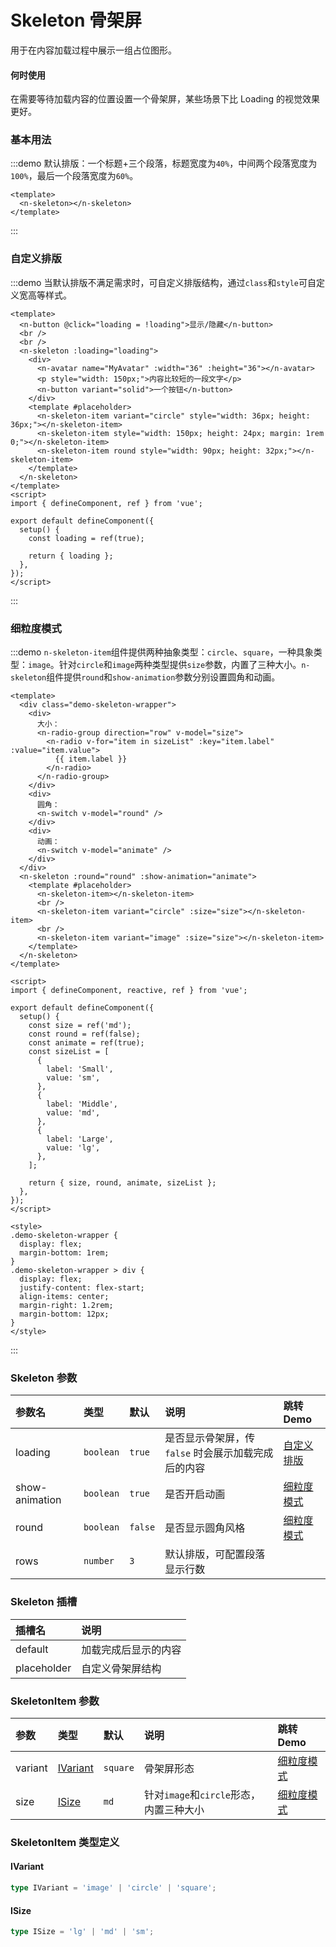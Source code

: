 # Skeleton 骨架屏

用于在内容加载过程中展示一组占位图形。

#### 何时使用

在需要等待加载内容的位置设置一个骨架屏，某些场景下比 Loading 的视觉效果更好。

### 基本用法

:::demo 默认排版：一个标题+三个段落，标题宽度为`40%`，中间两个段落宽度为`100%`，最后一个段落宽度为`60%`。

```vue
<template>
  <n-skeleton></n-skeleton>
</template>
```

:::

### 自定义排版

:::demo 当默认排版不满足需求时，可自定义排版结构，通过`class`和`style`可自定义宽高等样式。

```vue
<template>
  <n-button @click="loading = !loading">显示/隐藏</n-button>
  <br />
  <br />
  <n-skeleton :loading="loading">
    <div>
      <n-avatar name="MyAvatar" :width="36" :height="36"></n-avatar>
      <p style="width: 150px;">内容比较短的一段文字</p>
      <n-button variant="solid">一个按钮</n-button>
    </div>
    <template #placeholder>
      <n-skeleton-item variant="circle" style="width: 36px; height: 36px;"></n-skeleton-item>
      <n-skeleton-item style="width: 150px; height: 24px; margin: 1rem 0;"></n-skeleton-item>
      <n-skeleton-item round style="width: 90px; height: 32px;"></n-skeleton-item>
    </template>
  </n-skeleton>
</template>
<script>
import { defineComponent, ref } from 'vue';

export default defineComponent({
  setup() {
    const loading = ref(true);

    return { loading };
  },
});
</script>
```

:::

### 细粒度模式

:::demo `n-skeleton-item`组件提供两种抽象类型：`circle`、`square`，一种具象类型：`image`。针对`circle`和`image`两种类型提供`size`参数，内置了三种大小。`n-skeleton`组件提供`round`和`show-animation`参数分别设置圆角和动画。

```vue
<template>
  <div class="demo-skeleton-wrapper">
    <div>
      大小：
      <n-radio-group direction="row" v-model="size">
        <n-radio v-for="item in sizeList" :key="item.label" :value="item.value">
          {{ item.label }}
        </n-radio>
      </n-radio-group>
    </div>
    <div>
      圆角：
      <n-switch v-model="round" />
    </div>
    <div>
      动画：
      <n-switch v-model="animate" />
    </div>
  </div>
  <n-skeleton :round="round" :show-animation="animate">
    <template #placeholder>
      <n-skeleton-item></n-skeleton-item>
      <br />
      <n-skeleton-item variant="circle" :size="size"></n-skeleton-item>
      <br />
      <n-skeleton-item variant="image" :size="size"></n-skeleton-item>
    </template>
  </n-skeleton>
</template>

<script>
import { defineComponent, reactive, ref } from 'vue';

export default defineComponent({
  setup() {
    const size = ref('md');
    const round = ref(false);
    const animate = ref(true);
    const sizeList = [
      {
        label: 'Small',
        value: 'sm',
      },
      {
        label: 'Middle',
        value: 'md',
      },
      {
        label: 'Large',
        value: 'lg',
      },
    ];

    return { size, round, animate, sizeList };
  },
});
</script>

<style>
.demo-skeleton-wrapper {
  display: flex;
  margin-bottom: 1rem;
}
.demo-skeleton-wrapper > div {
  display: flex;
  justify-content: flex-start;
  align-items: center;
  margin-right: 1.2rem;
  margin-bottom: 12px;
}
</style>
```

:::

### Skeleton 参数

| 参数名         | 类型      | 默认    | 说明                                                | 跳转 Demo                 |
| :------------- | :-------- | :------ | :-------------------------------------------------- | :------------------------ |
| loading        | `boolean` | `true`  | 是否显示骨架屏，传 `false` 时会展示加载完成后的内容 | [自定义排版](#自定义排版) |
| show-animation | `boolean` | `true`  | 是否开启动画                                        | [细粒度模式](#细粒度模式) |
| round          | `boolean` | `false` | 是否显示圆角风格                                    | [细粒度模式](#细粒度模式) |
| rows           | `number`  | `3`     | 默认排版，可配置段落显示行数                        |                           |

### Skeleton 插槽

| 插槽名      | 说明                 |
| :---------- | :------------------- |
| default     | 加载完成后显示的内容 |
| placeholder | 自定义骨架屏结构     |

### SkeletonItem 参数

| 参数    | 类型                  | 默认     | 说明                                    | 跳转 Demo                 |
| :------ | :-------------------- | :------- | :-------------------------------------- | :------------------------ |
| variant | [IVariant](#ivariant) | `square` | 骨架屏形态                              | [细粒度模式](#细粒度模式) |
| size    | [ISize](#isize)       | `md`     | 针对`image`和`circle`形态，内置三种大小 | [细粒度模式](#细粒度模式) |

### SkeletonItem 类型定义

#### IVariant

```ts
type IVariant = 'image' | 'circle' | 'square';
```

#### ISize

```ts
type ISize = 'lg' | 'md' | 'sm';
```
